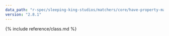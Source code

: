 ```yaml
---
data_path: "r-spec/sleeping-king-studios/matchers/core/have-property-matcher"
version: "2.8.1"
---
```


{% include reference/class.md %}
